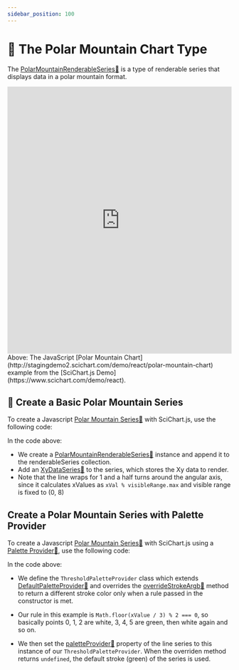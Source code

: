 ```yaml
---
sidebar_position: 100
---
```


# 🔄 The Polar Mountain Chart Type

<!-- import ChartPreviewWrapper from "@site/src/components/ChartPreviewWrapper";

import PolarMountainChart from "!!raw-loader!./Basic/demo.js";
import PolarMountainPaletteProvider from "!!raw-loader!./PaletteProvider/demo.js"; -->

The [PolarMountainRenderableSeries:blue_book:](https://www.scichart.com/documentation/js/v4/typedoc/classes/polarmountainrenderableseries.html) is a type of renderable series that displays data in a polar mountain format.

<iframe src="http://stagingdemo2.scichart.com/demo/iframe/polar-mountain-chart" width="100%" height="600px" frameborder="0"></iframe>

<div style={{textAlign: "center"}}> 
Above: The JavaScript [Polar Mountain Chart](http://stagingdemo2.scichart.com/demo/react/polar-mountain-chart) example from the [SciChart.js Demo](https://www.scichart.com/demo/react).
</div>

## 🔄 Create a Basic Polar Mountain Series

To create a Javascript [Polar Mountain Series:blue_book:](https://www.scichart.com/documentation/js/v4/typedoc/classes/polarmountainrenderableseries.html) with SciChart.js, use the following code:

<!-- ```ts showLineNumbers file=./Basic/demo.js start=region_A_start end=region_A_end
``` -->



<!-- <ChartPreviewWrapper jsContent={PolarMountainChart} /> -->

In the code above:
- We create a [PolarMountainRenderableSeries:blue_book:](https://www.scichart.com/documentation/js/v4/typedoc/classes/polarmountainrenderableseries.html) instance and append it to the renderableSeries collection.
- Add an [XyDataSeries:blue_book:](https://www.scichart.com/documentation/js/v4/typedoc/classes/xydataseries.html) to the series, which stores the Xy data to render.
- Note that the line wraps for 1 and a half turns around the angular axis, since it calculates xValues as `xVal % visibleRange.max` and visible range is fixed to (0, 8)

## Create a Polar Mountain Series with Palette Provider

To create a Javascript [Polar Mountain Series:blue_book:](https://www.scichart.com/documentation/js/v4/typedoc/classes/polarmountainrenderableseries.html) with SciChart.js using a [Palette Provider:blue_book:](https://www.scichart.com/documentation/js/v4/typedoc/classes/defaultpaletteprovider.html), use the following code:

<!-- ```ts showLineNumbers file=./PaletteProvider/demo.js start=region_A_start end=region_A_end
``` -->



<!-- <ChartPreviewWrapper jsContent={PolarMountainPaletteProvider} /> -->

In the code above:
- We define the `ThresholdPaletteProvider` class which extends [DefaultPaletteProvider:blue_book:](https://www.scichart.com/documentation/js/v4/typedoc/classes/defaultpaletteprovider.html) and overrides the [overrideStrokeArgb:blue_book:](https://www.scichart.com/documentation/js/v4/typedoc/classes/defaultpaletteprovider.html#overridestrokeargb) method to return a different stroke color only when a rule passed in the constructor is met. 

- Our rule in this example is `Math.floor(xValue / 3) % 2 === 0`, so basically points 0, 1, 2 are white, 3, 4, 5 are green, then white again and so on.

- We then set the [paletteProvider:blue_book:](https://www.scichart.com/documentation/js/v4/typedoc/classes/polarmountainrenderableseries.html#paletteprovider) property of the line series to this instance of our `ThresholdPaletteProvider`. When the overriden method returns `undefined`, the default stroke (green) of the series is used.